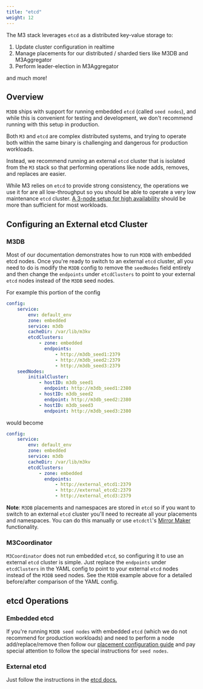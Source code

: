 ```yaml
---
title: "etcd"
weight: 12
---
```


The M3 stack leverages `etcd` as a distributed key-value storage to:

1.  Update cluster configuration in realtime
2.  Manage placements for our distributed / sharded tiers like M3DB and M3Aggregator
3.  Perform leader-election in M3Aggregator

and much more!

## Overview

`M3DB` ships with support for running embedded `etcd` (called `seed nodes`), and while this is convenient for testing and development, we don't recommend running with this setup in production.

Both `M3` and `etcd` are complex distributed systems, and trying to operate both within the same binary is challenging and dangerous for production workloads.

Instead, we recommend running an external `etcd` cluster that is isolated from the `M3` stack so that performing operations like node adds, removes, and replaces are easier.

While M3 relies on `etcd` to provide strong consistency, the operations we use it for are all low-throughput so you should be able to operate a very low maintenance `etcd` cluster. [A 3-node setup for high availability](https://github.com/etcd-io/etcd/blob/v3.3.11/Documentation/faq.md#what-is-failure-tolerance) should be more than sufficient for most workloads.

## Configuring an External etcd Cluster

### M3DB

Most of our documentation demonstrates how to run `M3DB` with embedded etcd nodes. Once you're ready to switch to an external `etcd` cluster, all you need to do is modify the `M3DB` config to remove the `seedNodes` field entirely and then change the `endpoints` under `etcdClusters` to point to your external `etcd` nodes instead of the `M3DB` seed nodes.

For example this portion of the config

```yaml
config:
    service:
        env: default_env
        zone: embedded
        service: m3db
        cacheDir: /var/lib/m3kv
        etcdClusters:
            - zone: embedded
              endpoints:
                  - http://m3db_seed1:2379
                  - http://m3db_seed2:2379
                  - http://m3db_seed3:2379
    seedNodes:
        initialCluster:
            - hostID: m3db_seed1
              endpoint: http://m3db_seed1:2380
            - hostID: m3db_seed2
              endpoint: http://m3db_seed2:2380
            - hostID: m3db_seed3
              endpoint: http://m3db_seed3:2380
```

would become

```yaml
config:
    service:
        env: default_env
        zone: embedded
        service: m3db
        cacheDir: /var/lib/m3kv
        etcdClusters:
            - zone: embedded
              endpoints:
                  - http://external_etcd1:2379
                  - http://external_etcd2:2379
                  - http://external_etcd3:2379
```

**Note**: `M3DB` placements and namespaces are stored in `etcd` so if you want to switch to an external `etcd` cluster you'll need to recreate all your placements and namespaces. You can do this manually or use `etcdctl`'s [Mirror Maker](https://github.com/etcd-io/etcd/blob/v3.3.11/etcdctl/doc/mirror_maker.md) functionality.

### M3Coordinator

`M3Coordinator` does not run embedded `etcd`, so configuring it to use an external `etcd` cluster is simple. Just replace the `endpoints` under `etcdClusters` in the YAML config to point to your external `etcd` nodes instead of the `M3DB` seed nodes. See the `M3DB` example above for a detailed before/after comparison of the YAML config.

## etcd Operations

### Embedded etcd

If you're running `M3DB seed nodes` with embedded `etcd` (which we do not recommend for production workloads) and need to perform a node add/replace/remove then follow our [placement configuration guide](/v1.0/docs/operational_guide/placement_configuration) and pay special attention to follow the special instructions for `seed nodes`.

### External etcd

Just follow the instructions in the [etcd docs.](https://github.com/etcd-io/etcd/tree/master/Documentation)
